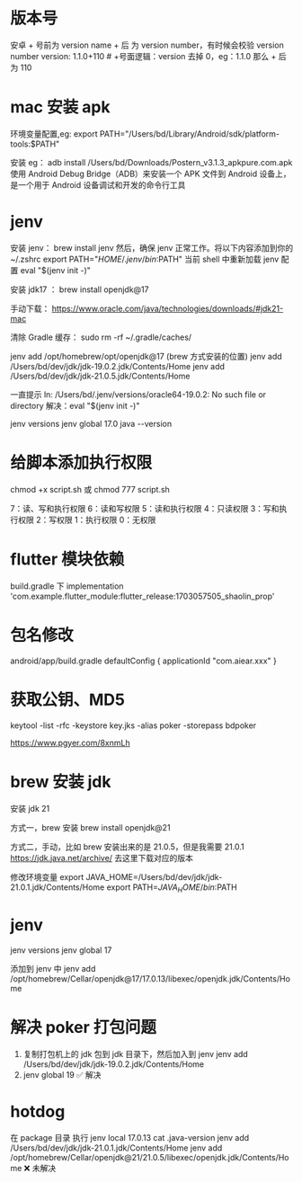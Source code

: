# 版本号
安卓 + 号前为 version name + 后 为 version number，有时候会校验 version number
version: 1.1.0+110 # +号面逻辑：version 去掉 0，eg：1.1.0 那么 + 后为 110

# mac 安装 apk
环境变量配置,eg:
export PATH="/Users/bd/Library/Android/sdk/platform-tools:$PATH"

安装 eg：
adb install /Users/bd/Downloads/Postern_v3.1.3_apkpure.com.apk
使用 Android Debug Bridge（ADB）来安装一个 APK 文件到 Android 设备上，是一个用于 Android 设备调试和开发的命令行工具

# jenv
安装 jenv： 
brew install jenv
然后，确保 jenv 正常工作。将以下内容添加到你的 ~/.zshrc
export PATH="$HOME/.jenv/bin:$PATH"
当前 shell 中重新加载 jenv 配置
eval "$(jenv init -)"

安装 jdk17 ：
brew install openjdk@17

手动下载：
https://www.oracle.com/java/technologies/downloads/#jdk21-mac

清除 Gradle 缓存：
sudo rm -rf ~/.gradle/caches/

jenv add /opt/homebrew/opt/openjdk@17 (brew 方式安装的位置)
jenv add /Users/bd/dev/jdk/jdk-19.0.2.jdk/Contents/Home
jenv add /Users/bd/dev/jdk/jdk-21.0.5.jdk/Contents/Home

一直提示 ln: /Users/bd/.jenv/versions/oracle64-19.0.2: No such file or directory
解决：eval "$(jenv init -)"

jenv versions
jenv global 17.0
java --version

# 给脚本添加执行权限
chmod +x script.sh
或
chmod 777 script.sh

7：读、写和执行权限
6：读和写权限
5：读和执行权限
4：只读权限
3：写和执行权限
2：写权限
1：执行权限
0：无权限


# flutter 模块依赖
build.gradle 下
implementation 'com.example.flutter_module:flutter_release:1703057505_shaolin_prop'

# 包名修改
android/app/build.gradle
defaultConfig {
    applicationId "com.aiear.xxx"
}

# 获取公钥、MD5

keytool -list -rfc -keystore key.jks -alias poker -storepass bdpoker

https://www.pgyer.com/8xnmLh

# brew 安装 jdk
安装 jdk 21

方式一，brew 安装
brew install openjdk@21   

方式二，手动，比如 brew 安装出来的是 21.0.5，但是我需要 21.0.1 
https://jdk.java.net/archive/
去这里下载对应的版本

修改环境变量
export JAVA_HOME=/Users/bd/dev/jdk/jdk-21.0.1.jdk/Contents/Home
export PATH=$JAVA_HOME/bin:$PATH

# jenv
jenv versions
jenv global 17

添加到 jenv 中
jenv add /opt/homebrew/Cellar/openjdk@17/17.0.13/libexec/openjdk.jdk/Contents/Home

# 解决 poker 打包问题
1. 复制打包机上的 jdk 包到 jdk 目录下，然后加入到 jenv
jenv add /Users/bd/dev/jdk/jdk-19.0.2.jdk/Contents/Home
2. jenv global 19
✅ 解决


# hotdog
在 package 目录 执行 jenv local 17.0.13
cat .java-version
jenv add /Users/bd/dev/jdk/jdk-21.0.1.jdk/Contents/Home
jenv add /opt/homebrew/Cellar/openjdk@21/21.0.5/libexec/openjdk.jdk/Contents/Home
❌ 未解决


